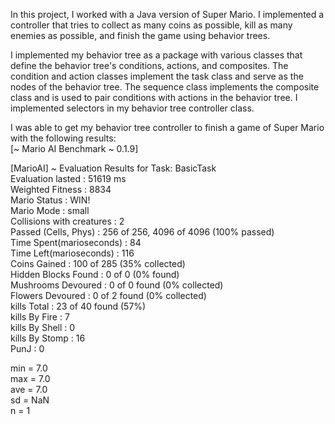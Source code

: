 In this project, I worked with a Java version of Super Mario. I implemented a controller that tries to collect as many coins as possible, kill as many enemies as possible, and finish the game using behavior trees.

I implemented my behavior tree as a package with various classes that define the behavior tree's conditions, actions, and composites. The condition and action classes implement the task class and serve as the nodes of the behavior tree. The sequence class implements the composite class and is used to pair conditions with actions in the behavior tree. I implemented selectors in my behavior tree controller class.

I was able to get my behavior tree controller to finish a game of Super Mario with the following results:  
[~ Mario AI Benchmark ~ 0.1.9]  
  
[MarioAI] ~ Evaluation Results for Task: BasicTask  
        Evaluation lasted : 51619 ms  
         Weighted Fitness : 8834  
             Mario Status : WIN!  
               Mario Mode : small  
Collisions with creatures : 2  
     Passed (Cells, Phys) : 256 of 256, 4096 of 4096 (100% passed)  
 Time Spent(marioseconds) : 84  
  Time Left(marioseconds) : 116  
             Coins Gained : 100 of 285 (35% collected)  
      Hidden Blocks Found : 0 of 0 (0% found)  
       Mushrooms Devoured : 0 of 0 found (0% collected)  
         Flowers Devoured : 0 of 2 found (0% collected)  
              kills Total : 23 of 40 found (57%)  
            kills By Fire : 7  
           kills By Shell : 0  
           kills By Stomp : 16  
    PunJ : 0  
  
 min = 7.0  
 max = 7.0  
 ave = 7.0  
 sd  = NaN  
 n   = 1  
